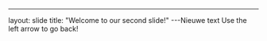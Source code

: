 ---
layout: slide
title: "Welcome to our second slide!"
---Nieuwe text
Use the left arrow to go back!
